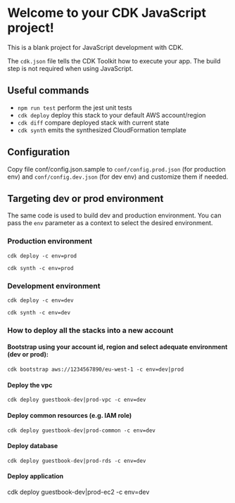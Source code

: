 # Welcome to your CDK JavaScript project!

This is a blank project for JavaScript development with CDK.

The `cdk.json` file tells the CDK Toolkit how to execute your app. The build step is not required when using JavaScript.

## Useful commands

 * `npm run test`         perform the jest unit tests
 * `cdk deploy`           deploy this stack to your default AWS account/region
 * `cdk diff`             compare deployed stack with current state
 * `cdk synth`            emits the synthesized CloudFormation template

## Configuration

Copy file conf/config.json.sample to `conf/config.prod.json` (for production env) and `conf/config.dev.json` (for dev env) and customize them if needed.

## Targeting dev or prod environment

The same code is used to build dev and production environment. You can pass the `env` parameter as a context to select the desired environment.

### Production environment
`cdk deploy -c env=prod`

`cdk synth -c env=prod`

### Development environment

`cdk deploy -c env=dev`

`cdk synth -c env=dev`


### How to deploy all the stacks into a new account

#### Bootstrap using your account id, region and select adequate environment (dev or prod):
`cdk bootstrap aws://1234567890/eu-west-1 -c env=dev|prod`

#### Deploy the vpc
`cdk deploy guestbook-dev|prod-vpc -c env=dev`

#### Deploy common resources (e.g. IAM role)
`cdk deploy guestbook-dev|prod-common -c env=dev`

#### Deploy database
`cdk deploy guestbook-dev|prod-rds -c env=dev`

#### Deploy application
cdk deploy guestbook-dev|prod-ec2 -c env=dev

